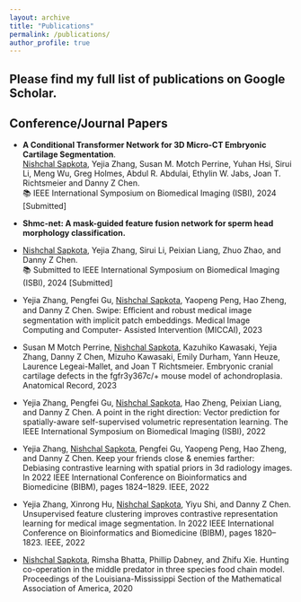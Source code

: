 ```yaml
---
layout: archive
title: "Publications"
permalink: /publications/
author_profile: true
---
```


Please find my full list of publications on Google Scholar.
---

## Conference/Journal Papers

* **A Conditional Transformer Network for 3D Micro-CT Embryonic Cartilage Segmentation**. <br>
<u>Nishchal Sapkota</u>, Yejia Zhang, Susan M. Motch Perrine, Yuhan Hsi, Sirui Li, Meng Wu,
Greg Holmes, Abdul R. Abdulai, Ethylin W. Jabs, Joan T. Richtsmeier and Danny Z Chen.  <br>
📚 IEEE International Symposium on Biomedical Imaging (ISBI), 2024 [Submitted]

* **Shmc-net: A mask-guided feature fusion network for sperm head morphology classification.** <br>
* <u>Nishchal Sapkota</u>, Yejia Zhang, Sirui Li, Peixian Liang, Zhuo Zhao, and Danny Z Chen.  <br>
📚 Submitted to IEEE International Symposium on Biomedical Imaging (ISBI), 2024 [Submitted]

* Yejia Zhang, Pengfei Gu, <u>Nishchal Sapkota</u>, Yaopeng Peng, Hao Zheng, and Danny Z Chen. Swipe: Eﬀicient and
robust medical image segmentation with implicit patch embeddings. Medical Image Computing and Computer-
Assisted Intervention (MICCAI), 2023

* Susan M Motch Perrine, <u>Nishchal Sapkota</u>, Kazuhiko Kawasaki, Yejia Zhang, Danny Z Chen, Mizuho Kawasaki,
Emily Durham, Yann Heuze, Laurence Legeai-Mallet, and Joan T Richtsmeier. Embryonic cranial cartilage
defects in the fgfr3y367c/+ mouse model of achondroplasia. Anatomical Record, 2023

* Yejia Zhang, Pengfei Gu, <u>Nishchal Sapkota</u>,  Hao Zheng, Peixian Liang, and Danny Z Chen. A point in the
right direction: Vector prediction for spatially-aware self-supervised volumetric representation learning. The
IEEE International Symposium on Biomedical Imaging (ISBI), 2022

* Yejia Zhang, <u>Nishchal Sapkota</u>,  Pengfei Gu, Yaopeng Peng, Hao Zheng, and Danny Z Chen. Keep your friends
close & enemies farther: Debiasing contrastive learning with spatial priors in 3d radiology images. In 2022
IEEE International Conference on Bioinformatics and Biomedicine (BIBM), pages 1824–1829. IEEE, 2022

* Yejia Zhang, Xinrong Hu, <u>Nishchal Sapkota</u>,  Yiyu Shi, and Danny Z Chen. Unsupervised feature clustering
improves contrastive representation learning for medical image segmentation. In 2022 IEEE International
Conference on Bioinformatics and Biomedicine (BIBM), pages 1820–1823. IEEE, 2022

* <u>Nishchal Sapkota</u>,  Rimsha Bhatta, Phillip Dabney, and Zhifu Xie. Hunting co-operation in the middle predator in three species food chain model. Proceedings of the Louisiana-Mississippi Section of the Mathematical
Association of America, 2020






